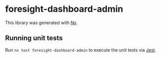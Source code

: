 # foresight-dashboard-admin

This library was generated with [Nx](https://nx.dev).

## Running unit tests

Run `nx test foresight-dashboard-admin` to execute the unit tests via [Jest](https://jestjs.io).
